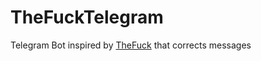 # TheFuckTelegram
Telegram Bot inspired by [TheFuck](https://github.com/nvbn/thefuck) that corrects messages

